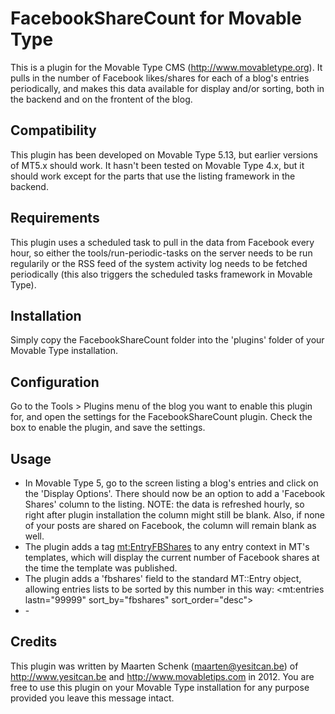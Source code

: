 FacebookShareCount for Movable Type
====================================
This is a plugin for the Movable Type CMS (http://www.movabletype.org).  It pulls in the number of Facebook likes/shares for each of a blog's entries periodically, and makes this data available for display and/or sorting, both in the backend and on the frontent of the blog.

Compatibility
-------------
This plugin has been developed on Movable Type 5.13, but earlier versions of MT5.x should work.  It hasn't been tested on Movable Type 4.x, but it should work except for the parts that use the listing framework in the backend.

Requirements
-------------
This plugin uses a scheduled task to pull in the data from Facebook every hour, so either the tools/run-periodic-tasks on the server needs to be run regularily or the RSS feed of the system activity log needs to be fetched periodically (this also triggers the scheduled tasks framework in Movable Type).

Installation
-------------
Simply copy the FacebookShareCount folder into the 'plugins' folder of your Movable Type installation.

Configuration
--------------
Go to the Tools > Plugins menu of the blog you want to enable this plugin for, and open the settings for the FacebookShareCount plugin.  Check the box to enable the plugin, and save the settings.

Usage
------
* In Movable Type 5, go to the screen listing a blog's entries and click on the 'Display Options'.  There should now be an option to add a 'Facebook Shares' column to the listing.  NOTE: the data is refreshed hourly, so right after plugin installation the column might still be blank.  Also, if none of your posts are shared on Facebook, the column will remain blank as well.
* The plugin adds a tag <mt:EntryFBShares> to any entry context in MT's templates, which will display the current number of Facebook shares at the time the template was published.
* The plugin adds a 'fbshares' field to the standard MT::Entry object, allowing entries lists to be sorted by this number in this way:
    <mt:entries lastn="99999" sort_by="fbshares" sort_order="desc">
    <li><mt:EntryFBShares> - <a href="<mt:entrypermalink>"><mt:entrytitle></a></li>
    </mt:entries>

Credits
-------
This plugin was written by Maarten Schenk (maarten@yesitcan.be) of http://www.yesitcan.be and http://www.movabletips.com in 2012.
You are free to use this plugin on your Movable Type installation for any purpose provided you leave this message intact.

